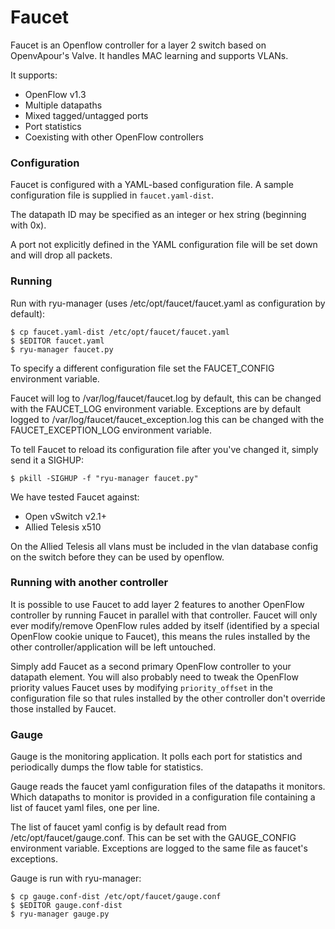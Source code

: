 # Faucet

Faucet is an Openflow controller for a layer 2 switch based on OpenvApour's Valve. It handles MAC learning and supports VLANs.

It supports:
 * OpenFlow v1.3
 * Multiple datapaths
 * Mixed tagged/untagged ports
 * Port statistics
 * Coexisting with other OpenFlow controllers

### Configuration

Faucet is configured with a YAML-based configuration file. A sample configuration file is supplied in `faucet.yaml-dist`.

The datapath ID may be specified as an integer or hex string (beginning with 0x).

A port not explicitly defined in the YAML configuration file will be set down and will drop all packets.

### Running

Run with ryu-manager (uses /etc/opt/faucet/faucet.yaml as configuration by default):

```
$ cp faucet.yaml-dist /etc/opt/faucet/faucet.yaml
$ $EDITOR faucet.yaml
$ ryu-manager faucet.py
```

To specify a different configuration file set the FAUCET\_CONFIG environment variable.

Faucet will log to /var/log/faucet/faucet.log by default, this can be changed with the FAUCET\_LOG environment variable. Exceptions are by default logged to /var/log/faucet/faucet\_exception.log this can be changed with the FAUCET\_EXCEPTION\_LOG environment variable.

To tell Faucet to reload its configuration file after you've changed it, simply send it a SIGHUP:

```
$ pkill -SIGHUP -f "ryu-manager faucet.py"
```

We have tested Faucet against:
 * Open vSwitch v2.1+
 * Allied Telesis x510

On the Allied Telesis all vlans must be included in the vlan database config on the switch before they can be used by openflow.

### Running with another controller

It is possible to use Faucet to add layer 2 features to another OpenFlow controller by running Faucet in parallel with that controller. Faucet will only ever modify/remove OpenFlow rules added by itself (identified by a special OpenFlow cookie unique to Faucet), this means the rules installed by the other controller/application will be left untouched.

Simply add Faucet as a second primary OpenFlow controller to your datapath element. You will also probably need to tweak the OpenFlow priority values Faucet uses by modifying `priority_offset` in the configuration file so that rules installed by the other controller don't override those installed by Faucet.

### Gauge
Gauge is the monitoring application. It polls each port for statistics and periodically dumps the flow table for statistics.

Gauge reads the faucet yaml configuration files of the datapaths it monitors. Which datapaths to monitor is provided in a configuration file containing a list of faucet yaml files, one per line.

The list of faucet yaml config is by default read from /etc/opt/faucet/gauge.conf. This can be set with the GAUGE\_CONFIG environment variable. Exceptions are logged to the same file as faucet's exceptions.

Gauge is run with ryu-manager:

```
$ cp gauge.conf-dist /etc/opt/faucet/gauge.conf
$ $EDITOR gauge.conf-dist
$ ryu-manager gauge.py
```
